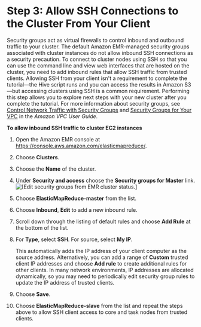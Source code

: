 # Step 3: Allow SSH Connections to the Cluster From Your Client<a name="emr-gs-ssh"></a>

Security groups act as virtual firewalls to control inbound and outbound traffic to your cluster\. The default Amazon EMR\-managed security groups associated with cluster instances do not allow inbound SSH connections as a security precaution\. To connect to cluster nodes using SSH so that you can use the command line and view web interfaces that are hosted on the cluster, you need to add inbound rules that allow SSH traffic from trusted clients\. Allowing SSH from your client isn't a requirement to complete the tutorial—the Hive script runs and you can access the results in Amazon S3—but accessing clusters using SSH is a common requirement\. Performing this step allows you to explore next steps with your new cluster after you complete the tutorial\. For more information about security groups, see [Control Network Traffic with Security Groups](emr-security-groups.md) and [Security Groups for Your VPC](https://docs.aws.amazon.com/vpc/latest/userguide/VPC_SecurityGroups) in the *Amazon VPC User Guide*\.

**To allow inbound SSH traffic to cluster EC2 instances**

1. Open the Amazon EMR console at [https://console\.aws\.amazon\.com/elasticmapreduce/](https://console.aws.amazon.com/elasticmapreduce/)\.

1. Choose **Clusters**\.

1. Choose the **Name** of the cluster\.

1. Under **Security and access** choose the **Security groups for Master** link\.  
![\[Edit security groups from EMR cluster status.\]](http://docs.aws.amazon.com/emr/latest/ManagementGuide/../shared/images/cluster-sg-select.png)

1. Choose **ElasticMapReduce\-master** from the list\.

1. Choose **Inbound**, **Edit** to add a new inbound rule\.

1. Scroll down through the listing of default rules and choose **Add Rule** at the bottom of the list\.

1. For **Type**, select **SSH**\. For source, select **My IP**\.

   This automatically adds the IP address of your client computer as the source address\. Alternatively, you can add a range of **Custom** trusted client IP addresses and choose **Add rule** to create additional rules for other clients\. In many network environments, IP addresses are allocated dynamically, so you may need to periodically edit security group rules to update the IP address of trusted clients\.

1. Choose **Save**\.

1. Choose **ElasticMapReduce\-slave** from the list and repeat the steps above to allow SSH client access to core and task nodes from trusted clients\.
